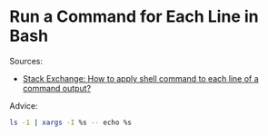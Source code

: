 # Run a Command for Each Line in Bash

Sources:

- [Stack Exchange: How to apply shell command to each line of a command output?](https://stackoverflow.com/a/68310927/130638)

Advice:

```bash
ls -1 | xargs -I %s -- echo %s
```
